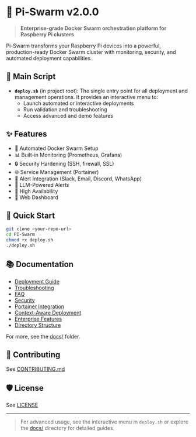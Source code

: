 # 🚀 Pi-Swarm v2.0.0

> **Enterprise-grade Docker Swarm orchestration platform for Raspberry Pi clusters**

Pi-Swarm transforms your Raspberry Pi devices into a powerful, production-ready Docker Swarm cluster with monitoring, security, and automated deployment capabilities.

## 📄 Main Script

- **`deploy.sh`** (in project root): The single entry point for all deployment and management operations. It provides an interactive menu to:
  - Launch automated or interactive deployments
  - Run validation and troubleshooting
  - Access advanced and demo features

## ✨ Features

- 🐳 Automated Docker Swarm Setup
- 📊 Built-in Monitoring (Prometheus, Grafana)
- 🔒 Security Hardening (SSH, firewall, SSL)
- 🌐 Service Management (Portainer)
- 🚨 Alert Integration (Slack, Email, Discord, WhatsApp)
- 🤖 LLM-Powered Alerts
- 🔄 High Availability
- 📱 Web Dashboard

## 🚀 Quick Start

```bash
git clone <your-repo-url>
cd PI-Swarm
chmod +x deploy.sh
./deploy.sh
```

## 📚 Documentation

- [Deployment Guide](docs/deployment/DEPLOYMENT_GUIDE.md)
- [Troubleshooting](docs/TROUBLESHOOTING.md)
- [FAQ](docs/FAQ.md)
- [Security](docs/SECURITY.md)
- [Portainer Integration](docs/PORTAINER_INTEGRATION.md)
- [Context-Aware Deployment](docs/deployment/CONTEXT_AWARE_DEPLOYMENT_COMPLETE.md)
- [Enterprise Features](docs/enterprise/ENTERPRISE_FEATURES.md)
- [Directory Structure](docs/DIRECTORY_STRUCTURE.md)

For more, see the [docs/](docs/) folder.

## 🤝 Contributing
See [CONTRIBUTING.md](CONTRIBUTING.md)

## 🛡️ License
See [LICENSE](LICENSE)

---

> For advanced usage, see the interactive menu in `deploy.sh` or explore the [docs/](docs/) directory for detailed guides.
